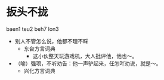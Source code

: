 



# 扳头不拢
baen1 teu2 beh7 lon3
+ 别人不管怎么说，他都不理不睬
  * 东台方言词典
    - 这小伙整天玩游戏机，大人批评他，他也～。
+ （喻）强项，不听劝告：他一声驴起来，任怎吖劝说，就是～。
  * 兴化方言词典
